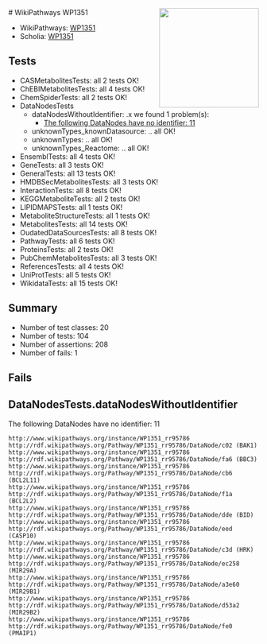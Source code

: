 <img style="float: right; width: 200px" src="https://upload.wikimedia.org/wikipedia/commons/thumb/8/83/Wplogo_with_text_500.png/640px-Wplogo_with_text_500.png" />
# WikiPathways WP1351

* WikiPathways: [WP1351](https://wikipathways.org/pathways/WP1351)
* Scholia: [WP1351](https://scholia.toolforge.org/wikipathways/WP1351)
## Tests
* CASMetabolitesTests: all 2 tests OK!
* ChEBIMetabolitesTests: all 4 tests OK!
* ChemSpiderTests: all 2 tests OK!
* DataNodesTests
    * dataNodesWithoutIdentifier: .x we found 1 problem(s):
        * [The following DataNodes have no identifier: 11](#8792c491)
    * unknownTypes_knownDatasource: .. all OK!
    * unknownTypes: .. all OK!
    * unknownTypes_Reactome: .. all OK!
* EnsemblTests: all 4 tests OK!
* GeneTests: all 3 tests OK!
* GeneralTests: all 13 tests OK!
* HMDBSecMetabolitesTests: all 3 tests OK!
* InteractionTests: all 8 tests OK!
* KEGGMetaboliteTests: all 2 tests OK!
* LIPIDMAPSTests: all 1 tests OK!
* MetaboliteStructureTests: all 1 tests OK!
* MetabolitesTests: all 14 tests OK!
* OudatedDataSourcesTests: all 8 tests OK!
* PathwayTests: all 6 tests OK!
* ProteinsTests: all 2 tests OK!
* PubChemMetabolitesTests: all 3 tests OK!
* ReferencesTests: all 4 tests OK!
* UniProtTests: all 5 tests OK!
* WikidataTests: all 15 tests OK!


## Summary

* Number of test classes: 20
* Number of tests: 104
* Number of assertions: 208
* Number of fails: 1

## Fails

<a name="8792c491" />

## DataNodesTests.dataNodesWithoutIdentifier

The following DataNodes have no identifier: 11
```
http://www.wikipathways.org/instance/WP1351_rr95786 http://rdf.wikipathways.org/Pathway/WP1351_rr95786/DataNode/c02 (BAK1)
http://www.wikipathways.org/instance/WP1351_rr95786 http://rdf.wikipathways.org/Pathway/WP1351_rr95786/DataNode/fa6 (BBC3)
http://www.wikipathways.org/instance/WP1351_rr95786 http://rdf.wikipathways.org/Pathway/WP1351_rr95786/DataNode/cb6 (BCL2L11)
http://www.wikipathways.org/instance/WP1351_rr95786 http://rdf.wikipathways.org/Pathway/WP1351_rr95786/DataNode/f1a (BCL2L2)
http://www.wikipathways.org/instance/WP1351_rr95786 http://rdf.wikipathways.org/Pathway/WP1351_rr95786/DataNode/dde (BID)
http://www.wikipathways.org/instance/WP1351_rr95786 http://rdf.wikipathways.org/Pathway/WP1351_rr95786/DataNode/eed (CASP10)
http://www.wikipathways.org/instance/WP1351_rr95786 http://rdf.wikipathways.org/Pathway/WP1351_rr95786/DataNode/c3d (HRK)
http://www.wikipathways.org/instance/WP1351_rr95786 http://rdf.wikipathways.org/Pathway/WP1351_rr95786/DataNode/ec258 (MIR29A)
http://www.wikipathways.org/instance/WP1351_rr95786 http://rdf.wikipathways.org/Pathway/WP1351_rr95786/DataNode/a3e60 (MIR29B1)
http://www.wikipathways.org/instance/WP1351_rr95786 http://rdf.wikipathways.org/Pathway/WP1351_rr95786/DataNode/d53a2 (MIR29B2)
http://www.wikipathways.org/instance/WP1351_rr95786 http://rdf.wikipathways.org/Pathway/WP1351_rr95786/DataNode/fe0 (PMAIP1)
```

